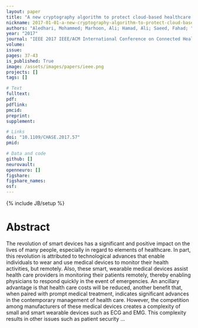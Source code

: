 ```yaml
---
layout: paper
title: "A new cryptography algorithm to protect cloud-based healthcare services"
nickname: 2017-01-01-a-new-cryptography-algorithm-to-protect-cloud-based-healthcare-services
authors: "Aledhari, Mohammed; Marhoon, Ali; Hamad, Ali; Saeed, Fahad; "
year: "2017"
journal: "IEEE 2017 IEEE/ACM International Conference on Connected Health: Applications, Systems and Engineering Technologies (CHASE)"
volume: 
issue:
pages: 37-43
is_published: True
image: /assets/images/papers/ieee.png
projects: []
tags: []

# Text
fulltext:
pdf:
pdflink:
pmcid:
preprint: 
supplement:

# Links
doi: "10.1109/CHASE.2017.57"
pmid:

# Data and code
github: []
neurovault:
openneuro: []
figshare:
figshare_names:
osf:
---
```

{% include JB/setup %}

# Abstract

The revolution of smart devices has a significant and positive impact on the lives of many people, especially in regard to elements of healthcare. In part, this revolution is attributed to technological advances that enable individuals to wear and use medical devices to monitor their health activities, but remotely. Also, these smart, wearable medical devices assist health care providers in monitoring their patients remotely, thereby enabling physicians to respond quickly in the event of emergencies. An ancillary advantage is that health care costs will be reduced, another benefit that, when paired with prompt medical treatment, indicates significant advances in the contemporary management of health care. However, the competition among manufacturers of these medical devices creates a complexity of small and smart wearable devices such as ECG and EMG. This complexity results in other issues such as patient security …
